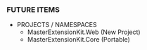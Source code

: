 ### FUTURE ITEMS

* PROJECTS / NAMESPACES
    * MasterExtensionKit.Web (New Project)
    * MasterExtensionKit.Core (Portable)
